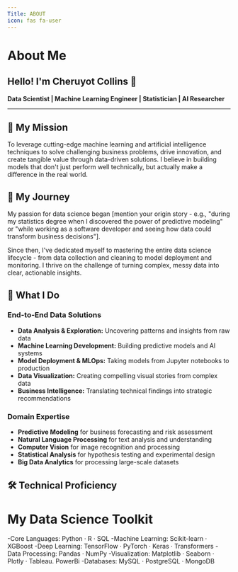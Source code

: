 ```yaml
---
Title: ABOUT
icon: fas fa-user
---
```

# About Me

## Hello! I'm Cheruyot Collins 👋

**Data Scientist | Machine Learning Engineer | Statistician | AI Researcher**

---

## 🎯 My Mission

To leverage cutting-edge machine learning and artificial intelligence techniques to solve challenging business problems, drive innovation, and create tangible value through data-driven solutions. I believe in building models that don't just perform well technically, but actually make a difference in the real world.

## 🚀 My Journey

My passion for data science began [mention your origin story - e.g., "during my statistics degree when I discovered the power of predictive modeling" or "while working as a software developer and seeing how data could transform business decisions"].

Since then, I've dedicated myself to mastering the entire data science lifecycle - from data collection and cleaning to model deployment and monitoring. I thrive on the challenge of turning complex, messy data into clear, actionable insights.

## 🔬 What I Do

### **End-to-End Data Solutions**
- **Data Analysis & Exploration:** Uncovering patterns and insights from raw data
- **Machine Learning Development:** Building predictive models and AI systems
- **Model Deployment & MLOps:** Taking models from Jupyter notebooks to production
- **Data Visualization:** Creating compelling visual stories from complex data
- **Business Intelligence:** Translating technical findings into strategic recommendations

### **Domain Expertise**
- **Predictive Modeling** for business forecasting and risk assessment
- **Natural Language Processing** for text analysis and understanding
- **Computer Vision** for image recognition and processing
- **Statistical Analysis** for hypothesis testing and experimental design
- **Big Data Analytics** for processing large-scale datasets

## 🛠️ Technical Proficiency

# My Data Science Toolkit
-Core Languages:    Python · R · SQL 
-Machine Learning:  Scikit-learn · XGBoost 
-Deep Learning:     TensorFlow · PyTorch · Keras · Transformers
-Data Processing:   Pandas · NumPy 
-Visualization:     Matplotlib · Seaborn · Plotly · Tableau. PowerBi
-Databases:         MySQL · PostgreSQL · MongoDB 
